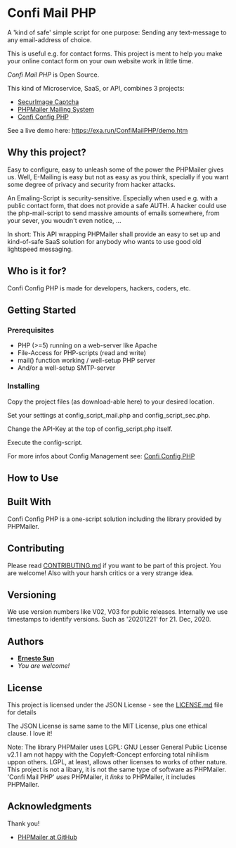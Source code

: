 # Confi Mail PHP

A 'kind of safe' simple script for one purpose: 
Sending any text-message to any email-address of choice.

This is useful e.g. for contact forms. This project is ment to help you make your online contact form on your own website work in little time.

*Confi Mail PHP* is Open Source.

This kind of Microservice, SaaS, or API, combines 3 projects:

* [SecurImage Captcha](https://www.phpcaptcha.org/)
* [PHPMailer Mailing System](https://github.com/PHPMailer/PHPMailer) 
* [Confi Config PHP](https://github.com/ernesto-sun/ConfiConfigPHP) 

See a live demo here: https://exa.run/ConfiMailPHP/demo.htm


## Why this project?

Easy to configure, easy to unleash some of the power the PHPMailer
gives us. Well, E-Mailing is easy but not as easy as you think, specially
if you want some degree of privacy and security from hacker attacks. 

An Emaling-Script is security-sensitive. Especially when used e.g. with a 
public contact form, that does not provide a safe AUTH. A hacker could
use the php-mail-script to send massive amounts of emails somewhere, from 
your sever, you woudn't even notice, ...

In short: This API wrapping PHPMailer shall provide an easy to set up and
kind-of-safe SaaS solution for anybody who wants to use good old lightspeed
messaging. 


## Who is it for?

Confi Config PHP is made for developers, hackers, coders, etc. 

## Getting Started

### Prerequisites

* PHP (>=5) running on a web-server like Apache
* File-Access for PHP-scripts (read and write)
* mail() function working / well-setup PHP server
* And/or a well-setup SMTP-server 


### Installing

Copy the project files (as download-able here) to your desired location.

Set your settings at config_script_mail.php and config_script_sec.php.

Change the API-Key at the top of config_script.php itself.

Execute the config-script. 

For more infos about Config Management see: [Confi Config PHP](https://github.com/ernesto-sun/ConfiConfigPHP) 


## How to Use 


## Built With

Confi Config PHP is a one-script solution including the library provided 
by PHPMailer. 


## Contributing

Please read [CONTRIBUTING.md](CONTRIBUTING.md) if you want to be part of this project. 
You are welcome! Also with your harsh critics or a very strange idea.  


## Versioning

We use version numbers like V02, V03 for public releases. Internally we use
timestamps to identify versions. Such as '20201221' for 21. Dec, 2020. 


## Authors

* **[Ernesto Sun](http://ernesto-sun.com)** 
* *You are welcome!*


## License

This project is licensed under the JSON License - see the [LICENSE.md](LICENSE.md) file for details

The JSON License is same same to the MIT License, plus one ethical clause. I love it!

Note: The library PHPMailer uses LGPL: GNU Lesser General Public License v2.1
I am not happy with the Copyleft-Concept enforcing total nihilism uppon others.
LGPL, at least, allows other licenses to works of other nature. This project is 
not a libary, it is not the same type of software as PHPMailer. 'Confi Mail PHP' 
*uses* PHPMailer, it *links* to PHPMailer, it includes PHPMailer.


## Acknowledgments

Thank you!

* [PHPMailer at GitHub](https://github.com/PHPMailer/PHPMailer)




